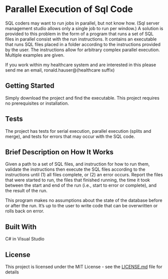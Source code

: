 # Parallel Execution of Sql Code

SQL coders may want to run jobs in parallel, but not know how.  (Sql server management studio allows only a single job to run per window.)  A solution is provided to this problem in the form of a program that runs a set of SQL files in parallel consist with the run instructions.  It contains an executable that runs SQL files placed in a folder according to the instructions provided by the user.  The instructions allow for arbitrary complex parallel execution.  Multiple examples are given.

If you work within my healthcare system and are interested in this please send me an email, ronald.hauser@(healthcare suffix)

## Getting Started

Simply download the project and find the executable.  This project requires no prerequisites or installation.

## Tests

The project has tests for serial execution, parallel execution (splits and merge), and tests for errors that may occur with the SQL code.

## Brief Description on How It Works

Given a path to a set of SQL files, and instruction for how to run them, validate the instructions then execute the SQL files according to the instructions until (1) all files complete, or (2) an error occurs.  Report the files that were started to run, the files that finished running, the time it took between the start and end of the run (i.e., start to error or complete), and the result of the run.

This program makes no assumptions about the state of the database before or after the run.  It’s up to the user to write code that can be overwritten or rolls back on error.

## Built With

C# in Visual Studio

## License

This project is licensed under the MIT License - see the [LICENSE.md](LICENSE.md) file for details
